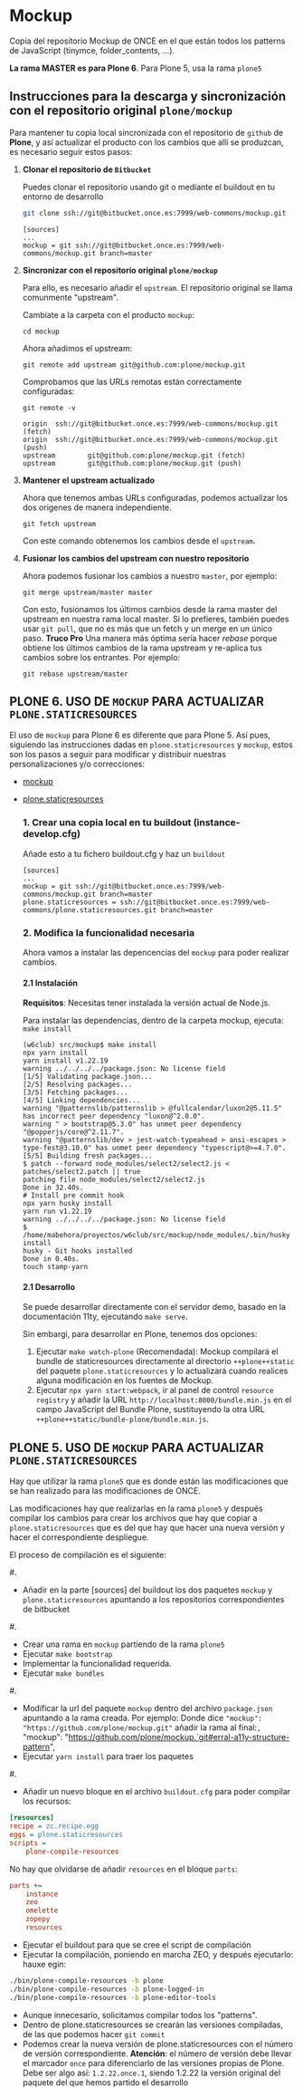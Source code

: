 # Mockup
Copia del repositorio Mockup de ONCE en el que están todos los patterns de JavaScript (tinymce, folder_contents, ...).

**La rama MASTER es para Plone 6**. Para Plone 5, usa la rama ``plone5``

## Instrucciones para la descarga y sincronización con el repositorio original ``plone/mockup``
Para mantener tu copia local sincronizada con el repositorio de `github` de **Plone**, y así actualizar el producto con los cambios que allí se produzcan, es necesario seguir estos pasos:

1. **Clonar el repositorio de `Bitbucket`**

    Puedes clonar el repositorio usando git o mediante el buildout en tu entorno de desarrollo

    ```bash
    git clone ssh://git@bitbucket.once.es:7999/web-commons/mockup.git
    ```

    ```title="instance-develop.cfg"
    [sources]
    ...
    mockup = git ssh://git@bitbucket.once.es:7999/web-commons/mockup.git branch=master
    ```

2. **Sincronizar con el repositorio original ``plone/mockup``**

    Para ello, es necesario añadir el ``upstream``. El repositorio original se llama comunmente "upstream".

    Cambiate a la carpeta con el producto ``mockup``:
    ```shell
    cd mockup
    ```

    Ahora añadimos el upstream:
    ```
    git remote add upstream git@github.com:plone/mockup.git
    ```

    Comprobamos que las URLs remotas están correctamente configuradas:
    ```shell
    git remote -v

    origin  ssh://git@bitbucket.once.es:7999/web-commons/mockup.git (fetch)
    origin  ssh://git@bitbucket.once.es:7999/web-commons/mockup.git (push)
    upstream        git@github.com:plone/mockup.git (fetch)
    upstream        git@github.com:plone/mockup.git (push)
    ```

3. **Mantener el upstream actualizado**

    Ahora que tenemos ambas URLs configuradas, podemos actualizar los dos origenes de manera independiente.

    ```shell
    git fetch upstream
    ```
    Con este comando obtenemos los cambios desde el ``upstream``.

4. **Fusionar los cambios del upstream con nuestro repositorio**

    Ahora podemos fusionar los cambios a nuestro `master`, por ejemplo:
    ```shell
    git merge upstream/master master
    ```
    Con esto, fusionamos los últimos cambios desde la rama master del upstream en nuestra rama local master. Si lo prefieres, también puedes usar `git pull`, que no es más que un fetch y un merge en un único paso.
    **Truco Pro** Una manera más óptima sería hacer *rebase* porque obtiene los últimos cambios de la rama upstream y re-aplica tus cambios sobre los entrantes. Por ejemplo:
    ```shell
    git rebase upstream/master
    ```

## PLONE 6. USO DE ``MOCKUP`` PARA ACTUALIZAR ``PLONE.STATICRESOURCES``

El uso de ``mockup`` para Plone 6 es diferente que para Plone 5. Así pues, siguiendo las instrucciones dadas en ``plone.staticresources`` y ``mockup``, estos son los pasos a seguir para modificar y distribuir nuestras personalizaciones y/o correcciones:

- [mockup](https://github.com/plone/mockup.git)
- [plone.staticresources](https://github.com/plone/plone.staticresources.git)

    ### 1. Crear una copia local en tu buildout (instance-develop.cfg)  

    Añade esto a tu fichero buildout.cfg y haz un ``buildout``

    ```title="instance-develop.cfg"
    [sources]
    ...
    mockup = git ssh://git@bitbucket.once.es:7999/web-commons/mockup.git branch=master
    plone.staticresources = ssh://git@bitbucket.once.es:7999/web-commons/plone.staticresources.git branch=master
    ```

    ### 2. Modifica la funcionalidad necesaria
    Ahora vamos a instalar las depencencias del ``mockup`` para poder realizar cambios.
    #### 2.1 Instalación

    **Requisitos**: Necesitas tener instalada la versión actual de Node.js.

    Para instalar las dependencias, dentro de la carpeta mockup, ejecuta: `make install`

    ```shell
    (w6club) src/mockup$ make install
    npx yarn install
    yarn install v1.22.19
    warning ../../../../package.json: No license field
    [1/5] Validating package.json...
    [2/5] Resolving packages...
    [3/5] Fetching packages...
    [4/5] Linking dependencies...
    warning "@patternslib/patternslib > @fullcalendar/luxon2@5.11.5" has incorrect peer dependency "luxon@^2.0.0".
    warning " > bootstrap@5.3.0" has unmet peer dependency "@popperjs/core@^2.11.7".
    warning "@patternslib/dev > jest-watch-typeahead > ansi-escapes > type-fest@3.10.0" has unmet peer dependency "typescript@>=4.7.0".
    [5/5] Building fresh packages...
    $ patch --forward node_modules/select2/select2.js < patches/select2.patch || true
    patching file node_modules/select2/select2.js
    Done in 32.40s.
    # Install pre commit hook
    npx yarn husky install
    yarn run v1.22.19
    warning ../../../../package.json: No license field
    $ /home/mabehora/proyectos/w6club/src/mockup/node_modules/.bin/husky install
    husky - Git hooks installed
    Done in 0.40s.
    touch stamp-yarn
    ```

    #### 2.1 Desarrollo

    Se puede desarrollar directamente con el servidor demo, basado en la documentación 11ty, ejecutando ``make serve``.

    Sin embargi, para desarrollar en Plone, tenemos dos opciones:

    1. Ejecutar ``make watch-plone`` (Recomendada): Mockup compilará el bundle de staticresources directamente al directorio ``++plone++static`` del paquete ``plone.staticresources`` y lo actualizará cuando realices alguna modificación en los fuentes de Mockup.
    2. Ejecutar ``npx yarn start:webpack``, ir al panel de control ``resource registry`` y añadir la URL ``http://localhost:8000/bundle.min.js`` en el campo JavaScript del Bundle Plone, sustituyendo la otra URL ``++plone++static/bundle-plone/bundle.min.js``.


## PLONE 5. USO DE ``MOCKUP`` PARA ACTUALIZAR ``PLONE.STATICRESOURCES``

Hay que utilizar la rama `plone5` que es donde están las modificaciones que se han realizado para las modificaciones de ONCE.

Las modificaciones hay que realizarlas en la rama `plone5` y después compilar los cambios para crear los archivos que hay que copiar a
`plone.staticresources` que es del que hay que hacer una nueva versión y hacer el correspondiente despliegue.

El proceso de compilación es el siguiente:



#.
- Añadir en la parte [sources] del buildout los dos paquetes `mockup` y `plone.staticresources` apuntando a los repositorios correspondientes de bitbucket

#.
- Crear una rama en `mockup` partiendo de la rama `plone5`
- Ejecutar `make bootstrap`
- Implementar la funcionalidad requerida.
- Ejecutar `make bundles`

#.
- Modificar la url del paquete `mockup` dentro del archivo `package.json` apuntando a la rama creada. Por ejemplo:
  Donde dice `"mockup": "https://github.com/plone/mockup.git"` añadir la rama al final:`, `"mockup": "https://github.com/plone/mockup.`git#erral-a11y-structure-pattern",
- Ejecutar `yarn install` para traer los paquetes

#.
-  Añadir un nuevo bloque en el archivo `buildout.cfg` para poder compilar los recursos:

```ini
[resources]
recipe = zc.recipe.egg
eggs = plone.staticresources
scripts =
    plone-compile-resources

```

No hay que olvidarse de añadir `resources` en el bloque `parts`:

```ini
parts +=
    instance
    zeo
    omelette
    zopepy
    resources
```
- Ejecutar el buildout para que se cree el script de compilación
- Ejecutar la compilación, poniendo en marcha ZEO, y después ejecutarlo: hauxe egin:

```bash
./bin/plone-compile-resources -b plone
./bin/plone-compile-resources -b plone-logged-in
./bin/plone-compile-resources -b plone-editor-tools
```

- Aunque innecesario, solicitamos compilar todos los "patterns".
- Dentro de plone.staticresources se crearán las versiones compiladas, de las que podemos hacer `git commit`
- Podemos crear la nueva versión de plone.staticresources con el número de versión correspondiente. **Atención**: el número de versión debe llevar el marcador `once` para diferenciarlo de las versiones propias de Plone. Debe ser algo así: `1.2.22.once.1`, siendo 1.2.22 la versión original del paquete del que hemos partido el desarrollo